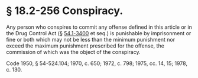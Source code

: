 # § 18.2-256 Conspiracy.

<p>Any person who conspires to commit any offense defined in this article or in the Drug Control Act (§ <a href='http://law.lis.virginia.gov/vacode/54.1-3400/'>54.1-3400</a> et seq.) is punishable by imprisonment or fine or both which may not be less than the minimum punishment nor exceed the maximum punishment prescribed for the offense, the commission of which was the object of the conspiracy.</p><p>Code 1950, § 54-524.104; 1970, c. 650; 1972, c. 798; 1975, cc. 14, 15; 1978, c. 130.</p>
